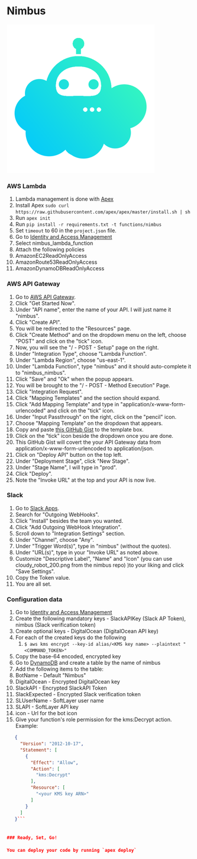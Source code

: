 # Nimbus
![Nimbus Logo](cloudy_robot.png)

### AWS Lambda
1. Lambda management is done with [Apex](http://apex.run/)
1. Install Apex `sudo curl https://raw.githubusercontent.com/apex/apex/master/install.sh | sh`
1. Run `apex init`
1. Run `pip install -r requirements.txt -t functions/nimbus`
1. Set `timeout` to 60 in the `project.json` file.
1. Go to [Identity and Access Management](https://console.aws.amazon.com/iam/home?region=us-east-1#roles)
1. Select nimbus_lambda_function
1. Attach the following policies
  1. AmazonEC2ReadOnlyAccess
  1. AmazonRoute53ReadOnlyAccess
  1. AmazonDynamoDBReadOnlyAccess

### AWS API Gateway
1. Go to [AWS API Gateway](https://console.aws.amazon.com/apigateway/home?region=us-east-1#/apis).
1. Click "Get Started Now".
1. Under "API name", enter the name of your API. I will just name it "nimbus".
1. Click "Create API".
1. You will be redirected to the "Resources" page.
1. Click "Create Method" and on the dropdown menu on the left, choose "POST" and click on the "tick" icon.
1. Now, you will see the "/ - POST - Setup" page on the right.
1. Under "Integration Type", choose "Lambda Function".
1. Under "Lambda Region", choose "us-east-1".
1. Under "Lambda Function", type "nimbus" and it should auto-complete it to "nimbus_nimbus".
1. Click "Save" and "Ok" when the popup appears.
1. You will be brought to the "/ - POST - Method Execution" Page.
1. Click "Integration Request".
1. Click "Mapping Templates" and the section should expand.
1. Click "Add Mapping Template" and type in "application/x-www-form-urlencoded" and click on the "tick" icon.
1. Under "Input Passthrough" on the right, click on the "pencil" icon.
1. Choose "Mapping Template" on the dropdown that appears.
1. Copy and paste [this GitHub Gist](https://gist.githubusercontent.com/avivl/2b68205413fc88c11aa002835f974d50/raw/76ae883a770b541365910cbb48249d7b155c7455/aws-api-gateway-form-to-json) to the template box.
1. Click on the "tick" icon beside the dropdown once you are done.
1. This GitHub Gist will covert the your API Gateway data from application/x-www-form-urlencoded to application/json.
1. Click on "Deploy API" button on the top left.
1. Under "Deployment Stage", click "New Stage".
1. Under "Stage Name", I will type in "prod".
1. Click "Deploy".
1. Note the "Invoke URL" at the top and your API is now live.

### Slack
1. Go to [Slack Apps](https://slack.com/apps).
1. Search for "Outgoing WebHooks".
1. Click "Install" besides the team you wanted.
1. Click "Add Outgoing WebHook Integration".
1. Scroll down to "Integration Settings" section.
1. Under "Channel", choose "Any".
1. Under "Trigger Word(s)", type in "nimbus" (without the quotes).
1. Under "URL(s)", type in your "Invoke URL" as noted above.
1. Customize "Descriptive Label", "Name" and "Icon" (you can use cloudy_robot_200.png from the nimbus repo) )to your liking and click "Save Settings".
1. Copy the Token value.
1. You are all set.

### Configuration data
1. Go to [Identity and Access Management](https://console.aws.amazon.com/iam/home?region=us-east-1#encryptionKeys/us-east-1)
1. Create the following mandatory keys - SlackAPIKey (Slack AP Token),  nimbus (Slack verification token)
1. Create optional keys - DigitalOcean (DigitalOcean API key)
1. For each of the created keys do the following
    1. `$ aws kms encrypt --key-id alias/<KMS key name> --plaintext "<COMMAND_TOKEN>"`
1. Copy the base-64 encoded, encrypted key
1. Go to [DynamoDB](https://console.aws.amazon.com/dynamodb/home?region=us-east-1) and create a table by the name of nimbus
1. Add the following items to the table:
 1. BotName - Default "Nimbus"
 1. DigitalOcean - Encrypted DigitalOcean key
 1. SlackAPI - Encrypted SlackAPI Token
 1. SlackExpected - Encrypted Slack verification token
 1. SLUserName - SoftLayer user name
 1. SLAPI - SoftLayer API key
 1. icon - Url for the bot icon
1. Give your function's role permission for the kms:Decrypt action.
   Example:
  ```json   
     {
       "Version": "2012-10-17",
       "Statement": [
         {
           "Effect": "Allow",
           "Action": [
             "kms:Decrypt"
           ],
           "Resource": [
             "<your KMS key ARN>"
           ]
         }
       ]
     }```


### Ready, Set, Go!

You can deploy your code by running `apex deploy`
